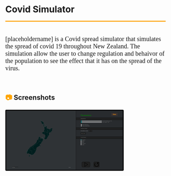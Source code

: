 # Covid Simulator
<div id="underline"></div>

<p id = "description">
<br>
[placeholdername] is a Covid spread simulator that simulates the spread of covid 19 throughout New Zealand. The simulation allow the user to change regulation and behaivor of the population to see the effect that it has on the spread of the virus. 
</p>
<br>

## <span id = "icon">&#128247;</span> Screenshots

<div id = "screenshots">
<div id="slideshow">
<img src="img\Covidsimwebsite.PNG" alt="Description for image" width = "50%" id = "image1">
</div>
</div>
<br>
<details>
  <summary id = "css">CSS is disabled in this preview</summary>
  <link href='https://fonts.googleapis.com/css?family=Nunito' rel='stylesheet'>
<style>
#css{
    color: rgba(0,0,0,0.0);
}
#underline {
    background-color: orange;
    height: 3px
}
#description {
    font-family: 'Nunito';font-size: 20px;
}
#screenshots {
    height: 10%;
}
#slideshow {
    position: absolute;
}
#icon {
    color: orange;
}
#image1 {
    border-radius: 3px;
    border: 3px solid black
}
#image1:hover {
    transition: all .2s ease-in-out;
    transform: scale(1.05)
}
</style>
</details>